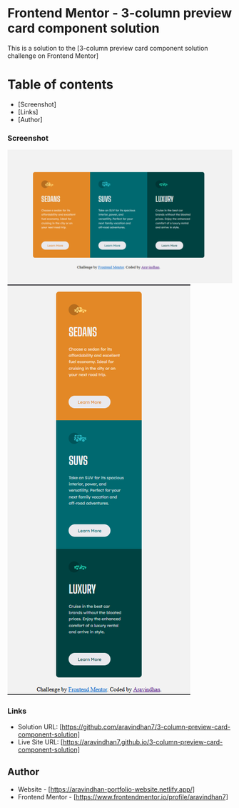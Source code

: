 # Frontend Mentor - 3-column preview card component solution

This is a solution to the [3-column preview card component solution challenge on Frontend Mentor]

# Table of contents

  - [Screenshot]
  - [Links]
  - [Author]



### Screenshot
![](./screenshots/Screenshot1.png)
![](./screenshots/Screenshot2.png)

### Links

- Solution URL: [https://github.com/aravindhan7/3-column-preview-card-component-solution]
- Live Site URL: [https://aravindhan7.github.io/3-column-preview-card-component-solution]


## Author

- Website - [https://aravindhan-portfolio-website.netlify.app/]
- Frontend Mentor - [https://www.frontendmentor.io/profile/aravindhan7]

